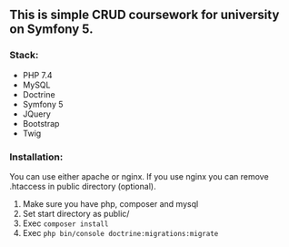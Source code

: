 ## This is simple CRUD coursework for university on Symfony 5.

### Stack:

- PHP 7.4
- MySQL
- Doctrine
- Symfony 5
- JQuery
- Bootstrap
- Twig

### Installation:
You can use either apache or nginx. If you use nginx you can remove .htaccess in public directory (optional).

1. Make sure you have php, composer and mysql
2. Set start directory as public/
3. Exec `composer install`
4. Exec `php bin/console doctrine:migrations:migrate`